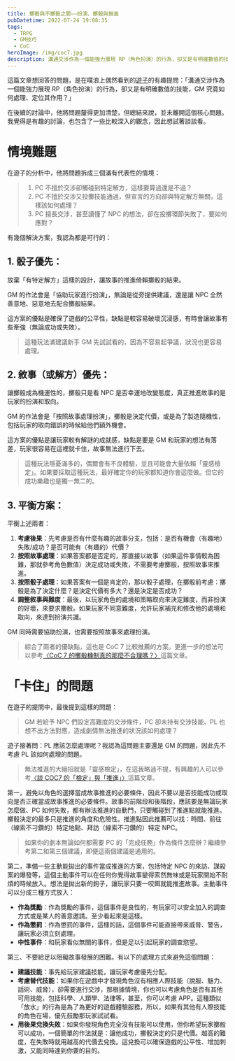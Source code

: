 ```yaml
---
title: 擲骰與不擲骰之間——扮演、擲骰與推進
pubDatetime: 2022-07-24 19:08:35
tags:
  - TRPG
  - GM技巧
  - CoC
heroImage: /img/coc7.jpg
description: 溝通交涉作為一個能強力展現 RP（角色扮演）的行為，卻又是有明確數值的技能，GM 究竟如何處理、定位其作用？
---
```


這篇文章想回答的問題，是在噗浪上偶然看到的[遊子](https://www.plurk.com/p/oxi4l1)的有趣提問：「溝通交涉作為一個能強力展現 RP（角色扮演）的行為，卻又是有明確數值的技能，GM 究竟如何處理、定位其作用？」

在後續的討論中，他將問題釐得更加清楚，但總結來說，並未離開這個核心問題。我覺得是有趣的討論，也包含了一些比較深入的觀念，因此想試著談談看。

# 情境難題

在遊子的分析中，他將問題拆成三個滿有代表性的情境：

> 1. PC 不擅於交涉卻觸碰到特定解方，這樣要算過還是不過？
> 2. PC 不擅於交涉又投擲技能通過，但宣言的方向卻與特定解方無關，這樣該如何處理？
> 3. PC 擅長交涉，甚至讀懂了 NPC 的想法，卻在投擲環節失敗了，要如何應對？

有幾個解決方案，我認為都是可行的：

## 1. 骰子優先：

放棄「有特定解方」這樣的設計，讓故事的推進倚賴擲骰的結果。

GM 的作法會是「協助玩家進行扮演」，無論是從旁提供建議，還是讓 NPC 全然善意地、惡意地去配合擲骰結果。

這方案的優點是確保了遊戲的公平性，缺點是較容易破壞沉浸感，有時會讓故事有些牽強（無論成功或失敗）。

> 這種玩法滿建議新手 GM 先試試看的，因為不容易起爭議，狀況也更容易處理。

## 2. 敘事（或解方）優先：

讓擲骰成為機運性的，擲骰只是看 NPC 是否幸運地改變態度，真正推進故事的是玩家的扮演和取向。

GM 的作法會是「按照故事處理扮演」，擲骰是決定代價，或是為了製造隨機性，包括玩家的取向錯誤的時候給他們額外機會。

這方案的優點是讓玩家較有解謎的成就感，缺點是要是 GM 和玩家的想法有落差，玩家很容易在這裡就卡住，故事無法進行下去。

> 這種玩法隱憂滿多的，偶爾會有不良體驗，並且可能會大量依賴「靈感檢定」。如果要採取這種玩法，最好確定你的玩家都知道你會這麼做。但它的成功樂趣也是獨一無二的。

## 3. 平衡方案：

平衡上述兩者：

1. **考慮後果**：先考慮是否有什麼有趣的故事分支，包括：是否有機會（有趣地）失敗/成功？是否可能有（有趣的）代價？
2. **按照故事處理**：如果答案都是否定的，那直接以故事（如果這件事情較為困難，那就參考角色數值）決定成功或失敗，不需要考慮擲骰，按照故事來推進。
3. **按照骰子處理**：如果答案有一個是肯定的，那以骰子處理，在擲骰前考慮：擲骰是為了決定什麼？是決定代價有多大？還是決定是否成功？
4. **調整敘事與難度**：最後，以玩家角色的處境和策略取向來決定難度，而非扮演的好壞，來要求擲骰。如果玩家不同意難度，允許玩家補充和修改他的處境和取向，來達到扮演共識。

GM 同時需要協助扮演，也需要按照故事來處理扮演。

> 綜合了兩者的優缺點，這也是 CoC 7 比較推薦的方案。更進一步的想法可以參考[〈CoC 7 的擲骰機制真的那麼不合理嗎？〉](https://trpgtw.blogspot.com/2019/04/coc-7.html)這篇文章。

# 「卡住」的問題

在遊子的提問中，最後提到這樣的問題：

> GM 若給予 NPC 們設定高難度的交涉條件，PC 卻未持有交涉技能、PL 也想不出方法對應，造成劇情無法推進的狀況該如何處理？

遊子接著問：PL 應該怎麼處理呢？我認為這問題主要還是 GM 的問題，因此先不考慮 PL 該如何處理的問題。

> 無法推進的大絕招就是「靈感檢定」，在這我略過不提，有興趣的人可以參考[〈談 COC7 的「檢定」與「推進」〉](https://trpgtw.blogspot.com/2017/12/coc7.html)這篇文章。

第一，避免以角色的選擇當成故事推進的必要條件，因此不要以是否技能成功或取向是否正確當成故事推進的必要條件。故事的前階段和後階段，應該要是無論玩家怎麼做、PC 如何失敗，都有辦法推進的自動門，只要觸碰到了推進點就能推進。擲骰決定的最多只是推進的角度和危險性。推進點因此推薦可以找：時間、前往（線索不刁鑽的）特定地點、拜訪（線索不刁鑽的）特定 NPC。

> 如果你的劇本無論如何都需要 PC 的「完成任務」作為條件怎麼辦？繼續參考第二和第三個建議，即便這兩個建議是通用的。

第二，準備一些主動能拋出的事件當成推進的方案，包括特定 NPC 的來訪、謀殺案的爆發等，這個主動事件可以在任何你覺得故事變得索然無味或是玩家開始不耐煩的時候放入。想法是拋出新的鉤子，讓玩家只要一咬餌就能推進故事。主動事件可以分成三種方式放入：

- **作為獎勵**：作為獎勵的事件，這個事件是良性的，有玩家可以安全加入的調查方式或是某人的善意邀請。至少看起來是這樣。
- **作為懲罰**：作為懲罰的事件，這樣的話，這個事件可能直接帶來威脅、警告，讓玩家必須立刻處理。
- **中性事件**：和玩家看似無關的事件，但是足以引起玩家的調查慾望。

第三、不要給足以阻礙故事發展的困難。有以下的處理方式來避免這個問題：

- **建議技能**：事先給玩家建議技能，讓玩家考慮優先分配。
- **考慮替代技能**：如果你在遊戲中才發現角色沒有相應人際技能（說服、魅力、話術、威脅），卻需要進行交涉，那根據情境，你也可以考慮角色是否有其他可用技能，包括科學、人類學、法律等，甚至，你可以考慮 APP。這種類似「放水」的行為是為了為更好的遊戲體驗服務，所以，如果有其他有人際技能的角色在場，優先鼓勵那玩家試試看。
- **用後果兌換失敗**：如果你發現角色完全沒有技能可以使用，但你希望玩家擲骰可以成功，一個簡單的作法就是：讓他成功，擲骰決定的只是代價。越高的難度，在失敗時就用越高的代價去兌換。這兌換可以確保遊戲的公平性、增加刺激，又能同時達到你要的目的。
